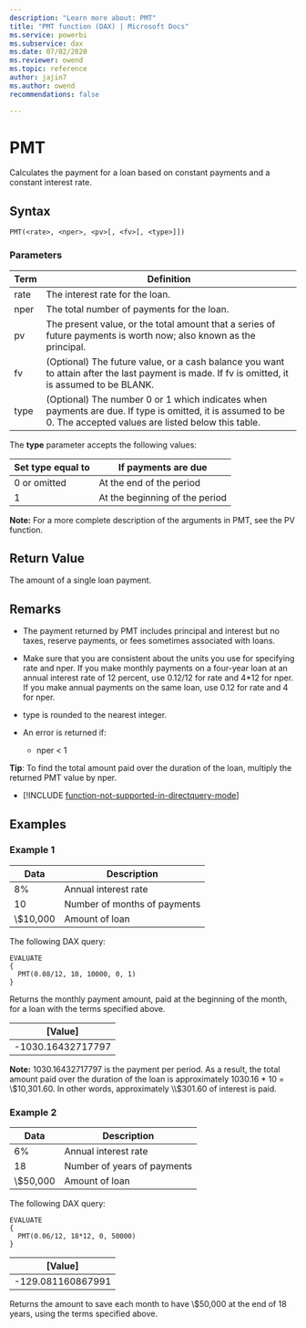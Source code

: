 ```yaml
---
description: "Learn more about: PMT"
title: "PMT function (DAX) | Microsoft Docs"
ms.service: powerbi 
ms.subservice: dax
ms.date: 07/02/2020
ms.reviewer: owend
ms.topic: reference
author: jajin7
ms.author: owend 
recommendations: false

---
```


# PMT

Calculates the payment for a loan based on constant payments and a constant interest rate.

## Syntax

```dax
PMT(<rate>, <nper>, <pv>[, <fv>[, <type>]])
```

### Parameters

|Term|Definition|  
|--------|--------------|  
|rate|The interest rate for the loan.|
|nper|The total number of payments for the loan.|
|pv|The present value, or the total amount that a series of future payments is worth now; also known as the principal.|
|fv|(Optional) The future value, or a cash balance you want to attain after the last payment is made. If fv is omitted, it is assumed to be BLANK.|
|type|(Optional) The number 0 or 1 which indicates when payments are due. If type is omitted, it is assumed to be 0. The accepted values are listed below this table.|

The **type** parameter accepts the following values:

| **Set type equal to** | **If payments are due**        |
| --------------------- | ------------------------------ |
| 0 or omitted          | At the end of the period       |
| 1                     | At the beginning of the period |

**Note:** For a more complete description of the arguments in PMT, see the PV function.

## Return Value

The amount of a single loan payment.

## Remarks

- The payment returned by PMT includes principal and interest but no taxes, reserve payments, or fees sometimes associated with loans.

- Make sure that you are consistent about the units you use for specifying rate and nper. If you make monthly payments on a four-year loan at an annual interest rate of 12 percent, use 0.12/12 for rate and 4*12 for nper. If you make annual payments on the same loan, use 0.12 for rate and 4 for nper.

- type is rounded to the nearest integer.

- An error is returned if:
  - nper < 1

**Tip**: To find the total amount paid over the duration of the loan, multiply the returned PMT value by nper.

- [!INCLUDE [function-not-supported-in-directquery-mode](includes/function-not-supported-in-directquery-mode.md)]

## Examples

### Example 1

| **Data** | **Description**              |
| -------- | ---------------------------- |
| 8%       | Annual interest rate         |
| 10       | Number of months of payments |
| \\$10,000  | Amount of loan               |

The following DAX query:

```dax
EVALUATE
{
  PMT(0.08/12, 10, 10000, 0, 1)
}
```

Returns the monthly payment amount, paid at the beginning of the month, for a loan with the terms specified above.

| **[Value]**      |
| ------------------ |
| -1030.16432717797 |

**Note:** 1030.16432717797 is the payment per period. As a result, the total amount paid over the duration of the loan is approximately 1030.16 * 10 = \\$10,301.60. In other words, approximately \\$301.60 of interest is paid.

### Example 2

| **Data** | **Description**             |
| -------- | --------------------------- |
| 6%       | Annual interest rate        |
| 18       | Number of years of payments |
| \\$50,000  | Amount of loan              |

The following DAX query:

```dax
EVALUATE
{
  PMT(0.06/12, 18*12, 0, 50000)
}
```

| **[Value]**      |
| ------------------ |
| -129.081160867991 |

Returns the amount to save each month to have \\$50,000 at the end of 18 years, using the terms specified above.

